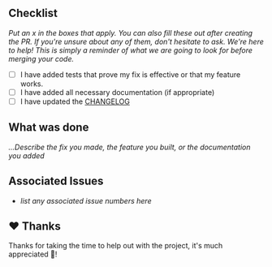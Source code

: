 Checklist
----

_Put an x in the boxes that apply. You can also fill these out after creating the PR. If you're unsure about any of them, don't hesitate to ask. We're here to help! This is simply a reminder of what we are going to look for before merging your code._

 - [ ] I have added tests that prove my fix is effective or that my feature works.
 - [ ] I have added all necessary documentation (if appropriate)
 - [ ] I have updated the [CHANGELOG](https://github.com/rangle/redux-beacon/blob/master/CHANGELOG.md)

What was done
----

_...Describe the fix you made, the feature you built, or the documentation you added_


Associated Issues
----
 - _list any associated issue numbers here_

:heart: Thanks
----
Thanks for taking the time to help out with the project, it's much appreciated :slightly_smiling_face:!
